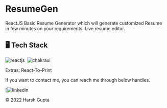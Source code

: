 # ResumeGen
ReactJS Basic Resume Generator which will generate customized Resume in few minutes on your requirements.
Live resume editor.


## 🖥️ Tech Stack

![reactjs](https://img.shields.io/badge/React-20232A?style=for-the-badge&logo=react&logoColor=61DAFB)&nbsp;
![chakraui](https://img.shields.io/badge/Chakra--UI-319795?style=for-the-badge&logo=chakra-ui&logoColor=white)&nbsp;

Extras: React-To-Print


If you want to contact me, you can reach me through below handles.

[![linkedin](https://www.linkedin.com/in/harshguptahg09/.gif)

© 2022 Harsh Gupta
